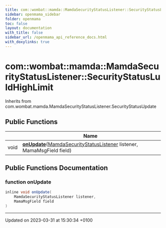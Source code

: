 ```yaml
---
title: com::wombat::mamda::MamdaSecurityStatusListener::SecurityStatusLuldHighLimit
sidebar: openmama_sidebar
folder: openmama
toc: false
layout: documentation
with_title: false
sidebar_url: /openmama_api_reference_docs.html
with_doxylinks: true
---
```


# com::wombat::mamda::MamdaSecurityStatusListener::SecurityStatusLuldHighLimit





Inherits from com.wombat.mamda.MamdaSecurityStatusListener.SecurityStatusUpdate

## Public Functions

|                | Name           |
| -------------- | -------------- |
| void | **[onUpdate](classcom_1_1wombat_1_1mamda_1_1MamdaSecurityStatusListener_1_1SecurityStatusLuldHighLimit.html#function-onupdate)**([MamdaSecurityStatusListener](classcom_1_1wombat_1_1mamda_1_1MamdaSecurityStatusListener.html) listener, MamaMsgField field) |

## Public Functions Documentation

### function onUpdate

```java
inline void onUpdate(
    MamdaSecurityStatusListener listener,
    MamaMsgField field
)
```


-------------------------------

Updated on 2023-03-31 at 15:30:34 +0100